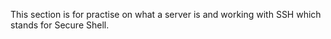 This section is for practise on what a server is and working with SSH which stands for Secure Shell.